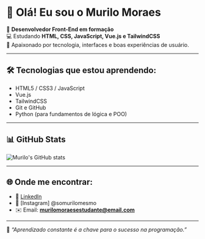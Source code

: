 # 👋 Olá! Eu sou o Murilo Moraes

🎯 **Desenvolvedor Front-End em formação**  
💻 Estudando **HTML, CSS, JavaScript, Vue.js e TailwindCSS**  
🚀 Apaixonado por tecnologia, interfaces e boas experiências de usuário.

---

## 🛠️ Tecnologias que estou aprendendo:
- HTML5 / CSS3 / JavaScript  
- Vue.js  
- TailwindCSS  
- Git e GitHub  
- Python (para fundamentos de lógica e POO)

---

## 📊 GitHub Stats
![Murilo's GitHub stats](https://github-readme-stats.vercel.app/api?username=murilomoraesalvessilva&show_icons=true&theme=tokyonight)

---

## 🌐 Onde me encontrar:
- 💼 [LinkedIn]([https://www.linkedin.com/in/murilo-moraes-0ab51038b/])
- 📸 [Instagram] @somurilomesmo
- ✉️ Email: **murilomoraesestudante@email.com**

---

🧠 _“Aprendizado constante é a chave para o sucesso na programação.”_

